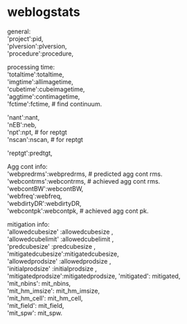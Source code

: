 # weblogstats

general:  
'project':pid,  
'plversion':plversion,  
'procedure':procedure,  

processing time:  
'totaltime':totaltime,  
'imgtime':allimagetime,  
'cubetime':cubeimagetime,  
'aggtime':contimagetime,  
'fctime':fctime,	    # find continuum. 

'nant':nant,  
'nEB':neb,  
'npt':npt, # for reptgt   
'nscan':nscan, # for reptgt   

'reptgt':predtgt,  

Agg cont info:  
'webpredrms':webpredrms,    # predicted agg cont rms. 
'webcontrms':webcontrms,    # achieved agg cont rms. 
'webcontBW':webcontBW,    
'webfreq':webfreq,    
'webdirtyDR':webdirtyDR,  
'webcontpk':webcontpk,      # achieved agg cont pk. 

mitigation info:  
'allowedcubesize'  :allowedcubesize  ,   
'allowedcubelimit' :allowedcubelimit ,  
'predcubesize'     :predcubesize     ,  
'mitigatedcubesize':mitigatedcubesize,  
'allowedprodsize'  :allowedprodsize  ,  
'initialprodsize'  :initialprodsize  ,  
'mitigatedprodsize':mitigatedprodsize, 
'mitigated': mitigated,  
'mit_nbins': mit_nbins,  
'mit_hm_imsize': mit_hm_imsize,  
'mit_hm_cell': mit_hm_cell,  
'mit_field': mit_field,  
'mit_spw': mit_spw. 
